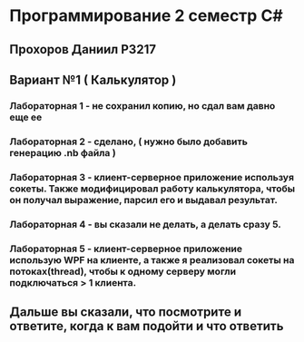 # Программирование 2 семестр C#
## Прохоров Даниил P3217
## Вариант №1 ( Калькулятор ) 
### Лабораторная 1 - не сохранил копию, но сдал вам давно еще ее
### Лабораторная 2 - сделано, ( нужно было добавить генерацию .nb файла )
### Лабораторная 3 - клиент-серверное приложение используя сокеты. Также модифицировал работу калькулятора, чтобы он получал выражение, парсил его и выдавал результат.
### Лабораторная 4 - вы сказали не делать, а делать сразу 5.
### Лабораторная 5 - клиент-серверное приложение использую WPF на клиенте, а также я реализовал сокеты на потоках(thread), чтобы к одному серверу могли подключаться > 1 клиента. 

## Дальше вы сказали, что посмотрите и ответите, когда к вам подойти и что ответить 
